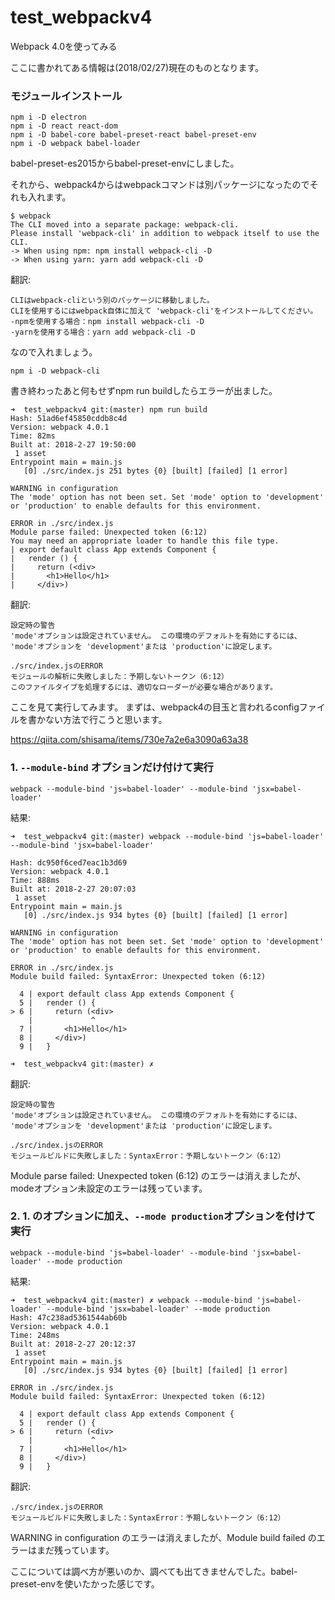 # test_webpackv4
Webpack 4.0を使ってみる

ここに書かれてある情報は(2018/02/27)現在のものとなります。

### モジュールインストール

```
npm i -D electron
npm i -D react react-dom
npm i -D babel-core babel-preset-react babel-preset-env
npm i -D webpack babel-loader
```

babel-preset-es2015からbabel-preset-envにしました。

それから、webpack4からはwebpackコマンドは別パッケージになったのでそれも入れます。

```
$ webpack
The CLI moved into a separate package: webpack-cli.
Please install 'webpack-cli' in addition to webpack itself to use the CLI.
-> When using npm: npm install webpack-cli -D
-> When using yarn: yarn add webpack-cli -D

```

翻訳:

```
CLIはwebpack-cliという別のパッケージに移動しました。
CLIを使用するにはwebpack自体に加えて 'webpack-cli'をインストールしてください。
-npmを使用する場合：npm install webpack-cli -D
-yarnを使用する場合：yarn add webpack-cli -D
```

なので入れましょう。

```
npm i -D webpack-cli
```

書き終わったあと何もせずnpm run buildしたらエラーが出ました。

```
➜  test_webpackv4 git:(master) npm run build
Hash: 51ad6ef45850cddb8c4d
Version: webpack 4.0.1
Time: 82ms
Built at: 2018-2-27 19:50:00
 1 asset
Entrypoint main = main.js
   [0] ./src/index.js 251 bytes {0} [built] [failed] [1 error]

WARNING in configuration
The 'mode' option has not been set. Set 'mode' option to 'development' or 'production' to enable defaults for this environment.

ERROR in ./src/index.js
Module parse failed: Unexpected token (6:12)
You may need an appropriate loader to handle this file type.
| export default class App extends Component {
|   render () {
|     return (<div>
|       <h1>Hello</h1>
|     </div>)
```

翻訳:

```
設定時の警告
'mode'オプションは設定されていません。 この環境のデフォルトを有効にするには、 'mode'オプションを 'development'または 'production'に設定します。

./src/index.jsのERROR
モジュールの解析に失敗しました：予期しないトークン（6:12）
このファイルタイプを処理するには、適切なローダーが必要な場合があります。
```

ここを見て実行してみます。
まずは、webpack4の目玉と言われるconfigファイルを書かない方法で行こうと思います。

https://qiita.com/shisama/items/730e7a2e6a3090a63a38


### 1. `--module-bind` オプションだけ付けて実行

```
webpack --module-bind 'js=babel-loader' --module-bind 'jsx=babel-loader'
```

結果:

```
➜  test_webpackv4 git:(master) webpack --module-bind 'js=babel-loader' --module-bind 'jsx=babel-loader'

Hash: dc950f6ced7eac1b3d69
Version: webpack 4.0.1
Time: 888ms
Built at: 2018-2-27 20:07:03
 1 asset
Entrypoint main = main.js
   [0] ./src/index.js 934 bytes {0} [built] [failed] [1 error]

WARNING in configuration
The 'mode' option has not been set. Set 'mode' option to 'development' or 'production' to enable defaults for this environment.

ERROR in ./src/index.js
Module build failed: SyntaxError: Unexpected token (6:12)

  4 | export default class App extends Component {
  5 |   render () {
> 6 |     return (<div>
    |             ^
  7 |       <h1>Hello</h1>
  8 |     </div>)
  9 |   }

➜  test_webpackv4 git:(master) ✗
```

翻訳:

```
設定時の警告
'mode'オプションは設定されていません。 この環境のデフォルトを有効にするには、 'mode'オプションを 'development'または 'production'に設定します。

./src/index.jsのERROR
モジュールビルドに失敗しました：SyntaxError：予期しないトークン（6:12）
```

Module parse failed: Unexpected token (6:12) のエラーは消えましたが、modeオプション未設定のエラーは残っています。


### 2. 1. のオプションに加え、`--mode production`オプションを付けて実行

```
webpack --module-bind 'js=babel-loader' --module-bind 'jsx=babel-loader' --mode production
```

結果:

```
➜  test_webpackv4 git:(master) ✗ webpack --module-bind 'js=babel-loader' --module-bind 'jsx=babel-loader' --mode production
Hash: 47c238ad5361544ab60b
Version: webpack 4.0.1
Time: 248ms
Built at: 2018-2-27 20:12:37
 1 asset
Entrypoint main = main.js
   [0] ./src/index.js 934 bytes {0} [built] [failed] [1 error]

ERROR in ./src/index.js
Module build failed: SyntaxError: Unexpected token (6:12)

  4 | export default class App extends Component {
  5 |   render () {
> 6 |     return (<div>
    |             ^
  7 |       <h1>Hello</h1>
  8 |     </div>)
  9 |   }

```

翻訳:

```
./src/index.jsのERROR
モジュールビルドに失敗しました：SyntaxError：予期しないトークン（6:12）
```

WARNING in configuration のエラーは消えましたが、Module build failed のエラーはまだ残っています。

ここについては調べ方が悪いのか、調べても出てきませんでした。babel-preset-envを使いたかった感じです。

